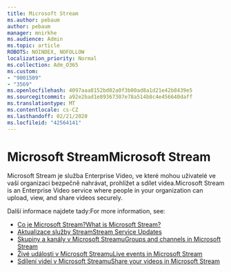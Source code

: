 ```yaml
---
title: Microsoft Stream
ms.author: pebaum
author: pebaum
manager: mnirkhe
ms.audience: Admin
ms.topic: article
ROBOTS: NOINDEX, NOFOLLOW
localization_priority: Normal
ms.collection: Adm_O365
ms.custom:
- "9001509"
- "3569"
ms.openlocfilehash: 4097aaa8152bd02a0f3b00ad8a1d21e42b8439e5
ms.sourcegitcommit: a92e2bad1e89367307e78a514b8c4e456640daff
ms.translationtype: MT
ms.contentlocale: cs-CZ
ms.lasthandoff: 02/21/2020
ms.locfileid: "42564141"
---
```

# <a name="microsoft-stream"></a><span data-ttu-id="1fb9b-102">Microsoft Stream</span><span class="sxs-lookup"><span data-stu-id="1fb9b-102">Microsoft Stream</span></span>

<span data-ttu-id="1fb9b-103">Microsoft Stream je služba Enterprise Video, ve které mohou uživatelé ve vaší organizaci bezpečně nahrávat, prohlížet a sdílet videa.</span><span class="sxs-lookup"><span data-stu-id="1fb9b-103">Microsoft Stream is an Enterprise Video service where people in your organization can upload, view, and share videos securely.</span></span> 

<span data-ttu-id="1fb9b-104">Další informace najdete tady:</span><span class="sxs-lookup"><span data-stu-id="1fb9b-104">For more information, see:</span></span>

- [<span data-ttu-id="1fb9b-105">Co je Microsoft Stream?</span><span class="sxs-lookup"><span data-stu-id="1fb9b-105">What is Microsoft Stream?</span></span>](https://docs.microsoft.com/en-us/stream/overview)
- [<span data-ttu-id="1fb9b-106">Aktualizace služby Stream</span><span class="sxs-lookup"><span data-stu-id="1fb9b-106">Stream Service Updates</span></span>](https://techcommunity.microsoft.com/t5/microsoft-stream-service-updates/bd-p/StreamAnnouncements)
- [<span data-ttu-id="1fb9b-107">Skupiny a kanály v Microsoft Streamu</span><span class="sxs-lookup"><span data-stu-id="1fb9b-107">Groups and channels in Microsoft Stream</span></span>](https://docs.microsoft.com/en-us/stream/groups-channels-organization)
- [<span data-ttu-id="1fb9b-108">Živé události v Microsoft Streamu</span><span class="sxs-lookup"><span data-stu-id="1fb9b-108">Live events in Microsoft Stream</span></span>](https://docs.microsoft.com/en-us/stream/live-event-overview)
- [<span data-ttu-id="1fb9b-109">Sdílení videí v Microsoft Streamu</span><span class="sxs-lookup"><span data-stu-id="1fb9b-109">Share your videos in Microsoft Stream</span></span>](https://docs.microsoft.com/en-us/stream/portal-share-video)